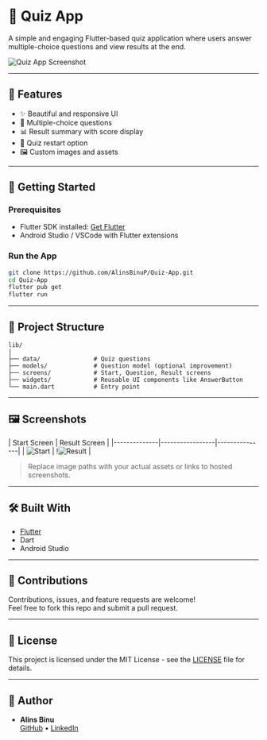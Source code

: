 # 🎯 Quiz App

A simple and engaging Flutter-based quiz application where users answer multiple-choice questions and view results at the end.

![Quiz App Screenshot](assets/images/quiz-preview.png) <!-- Replace with actual screenshot path or URL -->

---

## 📱 Features

- ✨ Beautiful and responsive UI
- 🧠 Multiple-choice questions
- 📊 Result summary with score display
- 🔄 Quiz restart option
- 🖼️ Custom images and assets

---

## 🚀 Getting Started

### Prerequisites

- Flutter SDK installed: [Get Flutter](https://docs.flutter.dev/get-started/install)
- Android Studio / VSCode with Flutter extensions

### Run the App

```bash
git clone https://github.com/AlinsBinuP/Quiz-App.git
cd Quiz-App
flutter pub get
flutter run
```

---

## 🧩 Project Structure

```
lib/
│
├── data/               # Quiz questions
├── models/             # Question model (optional improvement)
├── screens/            # Start, Question, Result screens
├── widgets/            # Reusable UI components like AnswerButton
└── main.dart           # Entry point
```

---

## 🖼️ Screenshots

| Start Screen |  Result Screen |
|--------------|-----------------|---------------|
| ![Start](assets/images/start.png) | !![Result](assets/images/result.png) |

> Replace image paths with your actual assets or links to hosted screenshots.

---

## 🛠️ Built With

- [Flutter](https://flutter.dev/)
- Dart
- Android Studio

---

## 🙌 Contributions

Contributions, issues, and feature requests are welcome!  
Feel free to fork this repo and submit a pull request.

---

## 📄 License

This project is licensed under the MIT License - see the [LICENSE](LICENSE) file for details.

---

## 👤 Author

- **Alins Binu**  
  [GitHub](https://github.com/AlinsBinuP) • [LinkedIn](https://www.linkedin.com/in/alins-binu-4351b6292/)

